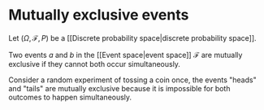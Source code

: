 # Mutually exclusive events

Let $(\Omega, \mathcal{F}, P)$ be a [[Discrete probability space|discrete probability space]].

Two events $a$ and $b$ in the [[Event space|event space]] $\mathcal{F}$ are mutually exclusive if they cannot both occur simultaneously.

Consider a random experiment of tossing a coin once, the events "heads" and "tails" are mutually exclusive because it is impossible for both outcomes to happen simultaneously.